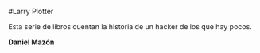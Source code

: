 #Larry Plotter

Esta serie de libros cuentan la historia de un hacker de los que hay pocos.

**Daniel Mazón**
